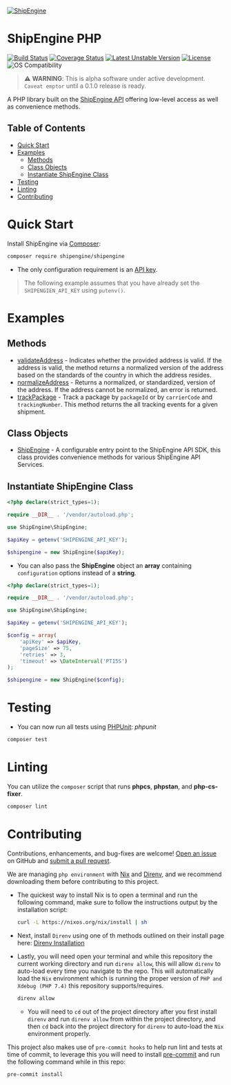 [![ShipEngine](https://shipengine.github.io/img/shipengine-logo-wide.png)](https://shipengine.com)

ShipEngine PHP
==============

[![Build Status](https://github.com/ShipEngine/shipengine-php/workflows/shipengine-php/badge.svg)](https://github.com/ShipEngine/shipengine-php/actions)
[![Coverage Status](https://coveralls.io/repos/github/ShipEngine/shipengine-php/badge.svg?branch=main&t=SkXqIE)](https://coveralls.io/github/ShipEngine/shipengine-php?branch=main)
[![Latest Unstable Version](https://poser.pugx.org/shipengine/shipengine/v/unstable)](//packagist.org/packages/shipengine/shipengine)
[![License](https://poser.pugx.org/shipengine/shipengine/license)](//packagist.org/packages/shipengine/shipengine)
![OS Compatibility](https://shipengine.github.io/img/badges/os-badges.svg)
> :warning: **WARNING**: This is alpha software under active development. `Caveat emptor` until a 0.1.0 release is ready.

A PHP library built on the [ShipEngine API](https://shipengine.com) offering low-level access as well as convenience methods.

</hr>

## Table of Contents
- [Quick Start](#quick-start)
- [Examples](#examples)
  * [Methods](#methods)
  * [Class Objects](#class-objects)
  * [Instantiate ShipEngine Class](#instantiate-shipengine-class)
- [Testing](#testing)
- [Linting](#linting)
- [Contributing](#contributing)

Quick Start
===========
Install ShipEngine via [Composer](https://getcomposer.org/):
```bash
composer require shipengine/shipengine
```
- The only configuration requirement is an [API key](https://www.shipengine.com/docs/auth/#api-keys).

> The following example assumes that you have already set the `SHIPENGIEN_API_KEY` using `putenv()`.

Examples
========

Methods
-------
- [validateAddress](./docs/addressValidateExample.md) -  Indicates whether the provided address is valid. If the
  address is valid, the method returns a normalized version of the address based on the standards of the country in
  which the address resides.
- [normalizeAddress](./docs/normalizeAddressExample.md) - Returns a normalized, or standardized, version of the
  address. If the address cannot be normalized, an error is returned.
- [trackPackage](./docs/trackPackageExample.md) - Track a package by `packageId` or by `carrierCode` and `trackingNumber`. This method returns
the all tracking events for a given shipment.

Class Objects
--------------
- [ShipEngine]() - A configurable entry point to the ShipEngine API SDK, this class provides convenience methods
  for various ShipEngine API Services.

Instantiate ShipEngine Class
------------------------------
```php
<?php declare(strict_types=1);

require __DIR__ . '/vendor/autoload.php';

use ShipEngine\ShipEngine;

$apiKey = getenv('SHIPENGINE_API_KEY');

$shipengine = new ShipEngine($apiKey);
```
- You can also pass the **ShipEngine** object an **array** containing `configuration` options instead of a **string**.
```php
<?php declare(strict_types=1);

require __DIR__ . '/vendor/autoload.php';

use ShipEngine\ShipEngine;

$apiKey = getenv('SHIPENGINE_API_KEY');

$config = array(
    'apiKey' => $apiKey,
    'pageSize' => 75,
    'retries' => 3,
    'timeout' => \DateInterval('PT15S')
);

$shipengine = new ShipEngine($config);
```

Testing
=======
- You can now run all tests using [PHPUnit](https://phpunit.de/):
_phpunit_
```bash
composer test
```

Linting
=======
You can utilize the `composer` script that runs **phpcs**, **phpstan**, and **php-cs-fixer**.
```bash
composer lint
```

Contributing
============
Contributions, enhancements, and bug-fixes are welcome!  [Open an issue](https://github.com/ShipEngine/shipengine-php/issues)
on GitHub and [submit a pull request](https://github.com/ShipEngine/shipengine-php/pulls).

We are managing `php environment` with [Nix](https://nixos.org/download.html "Nix Website")
and [Direnv](https://direnv.net/docs/installation.html "Direnv Install page"), and we recommend downloading
them before contributing to this project.

- The quickest way to install Nix is to open a terminal and run the following command, make sure to follow the
  instructions output by the installation script:
  ```bash
  curl -L https://nixos.org/nix/install | sh
  ```

- Next, install `Direnv` using one of th methods outlined on their install page here:
  [Direnv Installation](https://direnv.net/docs/installation.html "Direnv Install page")

- Lastly, you will need open your terminal and while this repository the current working directory and run `direnv allow`,
  this will allow `direnv` to auto-load every time you navigate to the repo. This will automatically load the `Nix`
  environment which is running the proper version of `PHP and Xdebug (PHP 7.4)` this repository supports/requires.
  ```bash
  direnv allow
  ```
  - You will need to `cd` out of the project directory after you first install `direnv` and run `direnv allow` from within
    the project directory, and then `cd` back into the project directory for `direnv` to auto-load the `Nix` environment properly.

This project also makes use of `pre-commit hooks` to help run lint and tests at time of commit, to leverage this you will
need to install [pre-commit](https://pre-commit.com/#installation) and run the following command while in this repo:

```bash
pre-commit install
```
